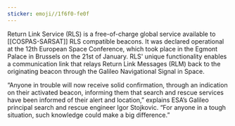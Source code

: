```yaml
---
sticker: emoji//1f6f0-fe0f
---
```

Return Link Service (RLS) is a free-of-charge global service available to [[COSPAS-SARSAT]] RLS compatible beacons. It was declared operational at the 12th European Space Conference, which took place in the Egmont Palace in Brussels on the 21st of January. RLS' unique functionality enables a communication link that relays Return Link Messages (RLM) back to the originating beacon through the Galileo Navigational Signal in Space.

“Anyone in trouble will now receive solid confirmation, through an indication on their activated beacon, informing them that search and rescue services have been informed of their alert and location,” explains ESA’s Galileo principal search and rescue engineer Igor Stojkovic. “For anyone in a tough situation, such knowledge could make a big difference.”